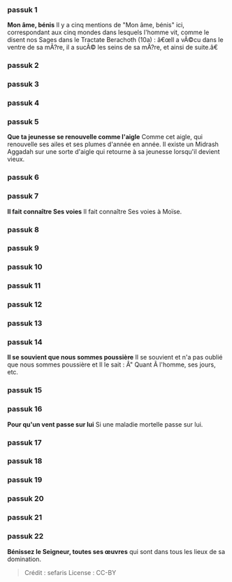 
### passuk 1
<b>Mon âme, bénis</b> Il y a cinq mentions de "Mon âme, bénis" ici, correspondant aux cinq mondes dans lesquels l'homme vit, comme le disent nos Sages dans le Tractate Berachoth (10a) : â€œIl a vÃ©cu dans le ventre de sa mÃ?re, il a sucÃ© les seins de sa mÃ?re, et ainsi de suite.â€

### passuk 2

### passuk 3

### passuk 4

### passuk 5
<b>Que ta jeunesse se renouvelle comme l'aigle</b> Comme cet aigle, qui renouvelle ses ailes et ses plumes d'année en année. Il existe un Midrash Aggadah sur une sorte d'aigle qui retourne à sa jeunesse lorsqu'il devient vieux.

### passuk 6

### passuk 7
<b>Il fait connaître Ses voies</b> Il fait connaître Ses voies à Moïse.

### passuk 8

### passuk 9

### passuk 10

### passuk 11

### passuk 12

### passuk 13

### passuk 14
<b>Il se souvient que nous sommes poussière</b> Il se souvient et n'a pas oublié que nous sommes poussière et Il le sait : Â" Quant Ã l'homme, ses jours, etc.

### passuk 15

### passuk 16
<b>Pour qu'un vent passe sur lui</b> Si une maladie mortelle passe sur lui.

### passuk 17

### passuk 18

### passuk 19

### passuk 20

### passuk 21

### passuk 22
<b>Bénissez le Seigneur, toutes ses œuvres</b> qui sont dans tous les lieux de sa domination.

>Crédit : sefaris
>License : CC-BY